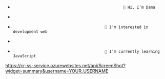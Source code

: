 -                                                     👋 Hi, I’m Dama
- 
-                                             👀 I’m interested in development web
- 
-                                             🌱 I’m currently learning JavaScript

https://cr-ss-service.azurewebsites.net/api/ScreenShot?widget=summary&username=YOUR_USERNAME


<!---
amada10/amada10 is a ✨ special ✨ repository because its `README.md` (this file) appears on your GitHub profile.
You can click the Preview link to take a look at your changes.
--->
